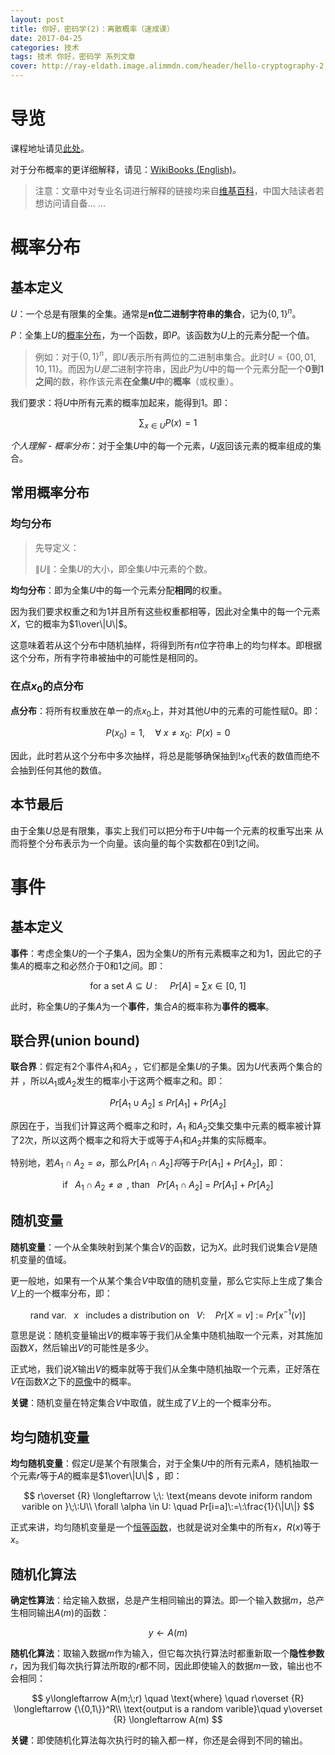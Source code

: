 ```yaml
---
layout: post
title: 你好，密码学(2)：离散概率（速成课）
date: 2017-04-25
categories: 技术
tags: 技术 你好，密码学 系列文章
cover: http://ray-eldath.image.alimmdn.com/header/hello-cryptography-2.png
---
```


# 导览

课程地址请见[此处](https://www.coursera.org/learn/crypto/lecture/qaEcL/discrete-probability-crash-course)。

对于分布概率的更详细解释，请见：[WikiBooks (English)](https://en.wikibooks.org/wiki/High_School_Mathematics_Extensions/Discrete_Probability)。

> 注意：文章中对专业名词进行解释的链接均来自[维基百科](https://zh.wikipedia.org/)，中国大陆读者若想访问请自备... ...

# 概率分布

## 基本定义

$U$：一个总是有限集的全集。通常是**n位二进制字符串的集合**，记为$\{0,1\}^n$。

$P$：全集上$U$的[概率分布](https://zh.wikipedia.org/zh-cn/%25E6%25A6%2582%25E7%258E%2587%25E5%2588%2586%25E5%25B8%2583)，为一个函数，即$P$。该函数为$U$上的元素分配一个值。

> 例如：对于$\{0,1\}^n$，即$U$表示所有两位的二进制串集合。此时$U=\{00, 01, 10, 11\}$。而因为$U是二$进制字符串，因此$P$为$U$中的每一个元素分配一个**0到1之间**的数，称作该元素**在全集$U$中**的**概率**（或权重）。

我们要求：将$U$中所有元素的概率加起来，能得到1。即：

$$
\sum_{x\in U} P(x)=1
$$

*个人理解 - 概率分布*：对于全集$U$中的每一个元素，$U$返回该元素的概率组成的集合。

## 常用概率分布

### 均匀分布

> 先导定义：
>
> $\|U\|$：全集$U$的大小，即全集$U$中元素的个数。

**均匀分布**：即为全集$U$中的每一个元素分配**相同**的权重。

因为我们要求权重之和为1并且所有这些权重都相等，因此对全集中的每一个元素$X$，它的概率为$1\over\|U\|$。

这意味着若从这个分布中随机抽样，将得到所有$n$位字符串上的均匀样本。即根据这个分布，所有字符串被抽中的可能性是相同的。

### 在点$x_0$的点分布

**点分布**：将所有权重放在单一的点$x_0$上，并对其他$U$中的元素的可能性赋0。即：

$$
P(x_0)=1,\quad \forall \:x\ne x_0: \;\; P(x) = 0
$$

因此，此时若从这个分布中多次抽样，将总是能够确保抽到!$x_0​$代表的数值而绝不会抽到任何其他的数值。

## 本节最后

由于全集$U$总是有限集，事实上我们可以把分布于$U$中每一个元素的权重写出来 从而将整个分布表示为一个向量。该向量的每个实数都在0到1之间。

# 事件

## 基本定义

**事件**：考虑全集$U$的一个子集$A$，因为全集$U$的所有元素概率之和为1，因此它的子集$A$的概率之和必然介于0和1之间。即：

$$
\text{for a set $A\subseteq U$ : }\quad Pr[A]\:=\:\sum x \in[0,\:1]
$$

此时，称全集$U$的子集$A$为一个**事件**，集合$A$的概率称为**事件的概率**。 

## 联合界(union bound)

**联合界**：假定有2个事件$A_1$和$A_2$ ，它们都是全集$U$的子集。因为$U$代表两个集合的并 ，所以$A_1$或$A_2$发生的概率小于这两个概率之和。即：

$$
Pr[A_1\cup A_2]\: \le \: Pr[A_1]+Pr[A_2]
$$

原因在于，当我们计算这两个概率之和时，$A_1​$ 和$A_2​$交集交集中元素的概率被计算了2次，所以这两个概率之和将大于或等于$A_1$和$A_2​$并集的实际概率。

特别地，若$A_1 \cap A_2= \varnothing$，那么$Pr[A_1 \cap A_2]将$等于$Pr[A_1]+Pr[A_2]$，即：

$$
\text{if $\;\:A_1\cap A_2 \ne \varnothing \;\:$, than }\;\:Pr[A_1\cap A_2] \:=\: Pr[A_1]+Pr[A_2]
$$


## 随机变量 

**随机变量**：一个从全集映射到某个集合$V$的函数，记为$X$。此时我们说集合$V$是随机变量的值域。

更一般地，如果有一个从某个集合$V$中取值的随机变量，那么它实际上生成了集合$V$上的一个概率分布，即：

$$
\text{rand var. $\;\:x\;\:$ includes a distribution on }\;\:V: \quad Pr[X=v]\: := \: Pr[x^{-1}(v)]
$$

意思是说：随机变量输出$V$的概率等于我们从全集中随机抽取一个元素，对其施加函数$X$，然后输出$V$的可能性是多少。

正式地，我们说$X$输出$V$的概率就等于我们从全集中随机抽取一个元素，正好落在$V$在函数$X$之下的[原像](https://zh.wikipedia.org/wiki/%25E5%2583%258F_%28%25E6%2595%25B8%25E5%25AD%25B8%29)中的概率。

**关键**：随机变量在特定集合$V$中取值，就生成了$V$上的一个概率分布。

## **均匀随机变量**

**均匀随机变量**：假定$U$是某个有限集合，对于全集$U$中的所有元素$A$，随机抽取一个元素$r$等于$A$的概率是$1\over\|U\|$ ，即：

$$
r\overset {R} \longleftarrow \;\: \text{means devote iniform random varible on }\;\:U\\
\forall \alpha \in U: \quad Pr[i=a]\:=\:\frac{1}{\|U\|}
$$

正式来讲，均匀随机变量是一个[恒等函数](https://link.zhihu.com/?target=https%3A//zh.wikipedia.org/wiki/%25E6%2581%2586%25E7%25AD%2589%25E5%2587%25BD%25E6%2595%25B8)，也就是说对全集中的所有$x$，$R(x)$等于$x$。

## 随机化算法

**确定性算法**：给定输入数据，总是产生相同输出的算法。即一个输入数据$m$，总产生相同输出$A(m)$的函数： 

$$
y\longleftarrow A(m)
$$

**随机化算法**：取输入数据$m$作为输入，但它每次执行算法时都重新取一个**隐性参数**$r$，因为我们每次执行算法所取的$r$都不同，因此即使输入的数据$m$一致，输出也不会相同： 

$$
y\longleftarrow A(m;\;r) \quad \text{where} \quad r\overset {R} \longleftarrow {\{0,1\}}^R\\
\text{output is a random varible}\quad y\overset {R} \longleftarrow A(m)
$$

**关键**：即使随机化算法每次执行时的输入都一样，你还是会得到不同的输出。

